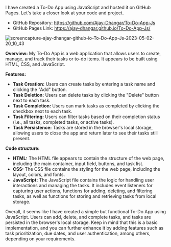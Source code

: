 I have created a To-Do App using JavaScript and hosted it on GitHub Pages. Let's take a closer look at your code and project.

- GitHub Repository: https://github.com/Ajay-Dhangar/To-Do-App-Js
- GitHub Pages Link: https://ajay-dhangar.github.io/To-Do-App-Js/

![screencapture-ajay-dhangar-github-io-To-Do-App-Js-2023-05-02-20_10_43](https://user-images.githubusercontent.com/99037494/235700611-c8651332-cc63-4c5b-bf09-6e782458b0ac.png)


**Overview:**
My To-Do App is a web application that allows users to create, manage, and track their tasks or to-do items. It appears to be built using HTML, CSS, and JavaScript.

**Features:**

- **Task Creation:** Users can create tasks by entering a task name and clicking the "Add" button.
- **Task Deletion:** Users can delete tasks by clicking the "Delete" button next to each task.
- **Task Completion:** Users can mark tasks as completed by clicking the checkbox next to each task.
- **Task Filtering:** Users can filter tasks based on their completion status (i.e., all tasks, completed tasks, or active tasks).
- **Task Persistence:** Tasks are stored in the browser's local storage, allowing users to close the app and return later to see their tasks still present.

**Code structure:**

- **HTML:** The HTML file appears to contain the structure of the web page, including the main container, input field, buttons, and task list.
- **CSS:** The CSS file contains the styling for the web page, including the layout, colors, and fonts.
- **JavaScript:** The JavaScript file contains the logic for handling user interactions and managing the tasks. It includes event listeners for capturing user actions, functions for adding, deleting, and filtering tasks, as well as functions for storing and retrieving tasks from local storage.

Overall, it seems like I have created a simple but functional To-Do App using JavaScript. Users can add, delete, and complete tasks, and tasks are persisted in the browser's local storage. Keep in mind that this is a basic implementation, and you can further enhance it by adding features such as task prioritization, due dates, and user authentication, among others, depending on your requirements.
